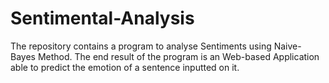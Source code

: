 # Sentimental-Analysis

The repository contains a program to analyse Sentiments using Naive-Bayes Method. The end result of the program is an Web-based Application able to predict the emotion of a sentence inputted on it.
